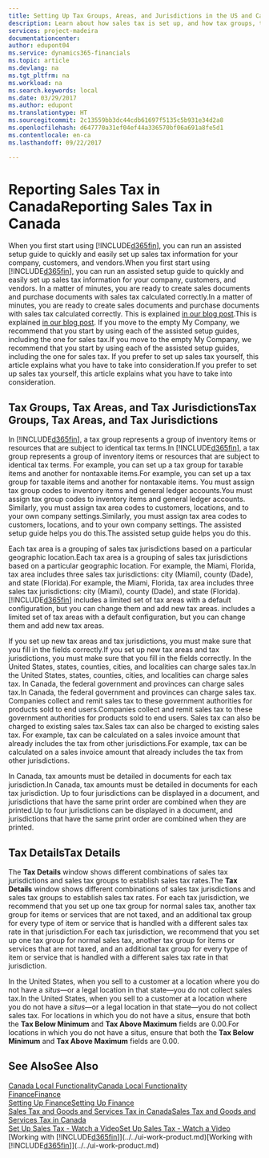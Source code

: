 ```yaml
---
title: Setting Up Tax Groups, Areas, and Jurisdictions in the US and Canada | Microsoft Docs
description: Learn about how sales tax is set up, and how tax groups, tax areas (states, counties, cities, and localities), tax jurisdictions, and tax details work.
services: project-madeira
documentationcenter: 
author: edupont04
ms.service: dynamics365-financials
ms.topic: article
ms.devlang: na
ms.tgt_pltfrm: na
ms.workload: na
ms.search.keywords: local
ms.date: 03/29/2017
ms.author: edupont
ms.translationtype: HT
ms.sourcegitcommit: 2c13559bb3dc44cdb61697f5135c5b931e34d2a8
ms.openlocfilehash: d647770a31ef04ef44a336570bf06a691a8fe5d1
ms.contentlocale: en-ca
ms.lasthandoff: 09/22/2017

---
```

# <a name="reporting-sales-tax-in-canada"></a><span data-ttu-id="3afe6-103">Reporting Sales Tax in Canada</span><span class="sxs-lookup"><span data-stu-id="3afe6-103">Reporting Sales Tax in Canada</span></span>
<span data-ttu-id="3afe6-104">When you first start using [!INCLUDE[d365fin](../../includes/d365fin_md.md)], you can run an assisted setup guide to quickly and easily set up sales tax information for your company, customers, and vendors.</span><span class="sxs-lookup"><span data-stu-id="3afe6-104">When you first start using [!INCLUDE[d365fin](../../includes/d365fin_md.md)], you can run an assisted setup guide to quickly and easily set up sales tax information for your company, customers, and vendors.</span></span> <span data-ttu-id="3afe6-105">In a matter of minutes, you are ready to create sales documents and purchase documents with sales tax calculated correctly.</span><span class="sxs-lookup"><span data-stu-id="3afe6-105">In a matter of minutes, you are ready to create sales documents and purchase documents with sales tax calculated correctly.</span></span> <span data-ttu-id="3afe6-106">This is explained [in our blog post](https://madeira.microsoft.com/blog/sales-tax-setup-made-easy).</span><span class="sxs-lookup"><span data-stu-id="3afe6-106">This is explained [in our blog post](https://madeira.microsoft.com/blog/sales-tax-setup-made-easy).</span></span>
<span data-ttu-id="3afe6-107">If you move to the empty My Company, we recommend that you start by using each of the assisted setup guides, including the one for sales tax.</span><span class="sxs-lookup"><span data-stu-id="3afe6-107">If you move to the empty My Company, we recommend that you start by using each of the assisted setup guides, including the one for sales tax.</span></span> <span data-ttu-id="3afe6-108">If you prefer to set up sales tax yourself, this article explains what you have to take into consideration.</span><span class="sxs-lookup"><span data-stu-id="3afe6-108">If you prefer to set up sales tax yourself, this article explains what you have to take into consideration.</span></span>  

## <a name="tax-groups-tax-areas-and-tax-jurisdictions"></a><span data-ttu-id="3afe6-109">Tax Groups, Tax Areas, and Tax Jurisdictions</span><span class="sxs-lookup"><span data-stu-id="3afe6-109">Tax Groups, Tax Areas, and Tax Jurisdictions</span></span>
<span data-ttu-id="3afe6-110">In [!INCLUDE[d365fin](../../includes/d365fin_md.md)], a tax group represents a group of inventory items or resources that are subject to identical tax terms.</span><span class="sxs-lookup"><span data-stu-id="3afe6-110">In [!INCLUDE[d365fin](../../includes/d365fin_md.md)], a tax group represents a group of inventory items or resources that are subject to identical tax terms.</span></span> <span data-ttu-id="3afe6-111">For example, you can set up a tax group for taxable items and another for nontaxable items.</span><span class="sxs-lookup"><span data-stu-id="3afe6-111">For example, you can set up a tax group for taxable items and another for nontaxable items.</span></span> <span data-ttu-id="3afe6-112">You must assign tax group codes to inventory items and general ledger accounts.</span><span class="sxs-lookup"><span data-stu-id="3afe6-112">You must assign tax group codes to inventory items and general ledger accounts.</span></span> <span data-ttu-id="3afe6-113">Similarly, you must assign tax area codes to customers, locations, and to your own company settings.</span><span class="sxs-lookup"><span data-stu-id="3afe6-113">Similarly, you must assign tax area codes to customers, locations, and to your own company settings.</span></span> <span data-ttu-id="3afe6-114">The assisted setup guide helps you do this.</span><span class="sxs-lookup"><span data-stu-id="3afe6-114">The assisted setup guide helps you do this.</span></span>  

<span data-ttu-id="3afe6-115">Each tax area is a grouping of sales tax jurisdictions based on a particular geographic location.</span><span class="sxs-lookup"><span data-stu-id="3afe6-115">Each tax area is a grouping of sales tax jurisdictions based on a particular geographic location.</span></span> <span data-ttu-id="3afe6-116">For example, the Miami, Florida, tax area includes three sales tax jurisdictions: city (Miami), county (Dade), and state (Florida).</span><span class="sxs-lookup"><span data-stu-id="3afe6-116">For example, the Miami, Florida, tax area includes three sales tax jurisdictions: city (Miami), county (Dade), and state (Florida).</span></span> [!INCLUDE[d365fin](../../includes/d365fin_md.md)]<span data-ttu-id="3afe6-117"> includes a limited set of tax areas with a default configuration, but you can change them and add new tax areas.</span><span class="sxs-lookup"><span data-stu-id="3afe6-117"> includes a limited set of tax areas with a default configuration, but you can change them and add new tax areas.</span></span>  

<span data-ttu-id="3afe6-118">If you set up new tax areas and tax jurisdictions, you must make sure that you fill in the fields correctly.</span><span class="sxs-lookup"><span data-stu-id="3afe6-118">If you set up new tax areas and tax jurisdictions, you must make sure that you fill in the fields correctly.</span></span> <span data-ttu-id="3afe6-119">In the United States, states, counties, cities, and localities can charge sales tax.</span><span class="sxs-lookup"><span data-stu-id="3afe6-119">In the United States, states, counties, cities, and localities can charge sales tax.</span></span> <span data-ttu-id="3afe6-120">In Canada, the federal government and provinces can charge sales tax.</span><span class="sxs-lookup"><span data-stu-id="3afe6-120">In Canada, the federal government and provinces can charge sales tax.</span></span> <span data-ttu-id="3afe6-121">Companies collect and remit sales tax to these government authorities for products sold to end users.</span><span class="sxs-lookup"><span data-stu-id="3afe6-121">Companies collect and remit sales tax to these government authorities for products sold to end users.</span></span> <span data-ttu-id="3afe6-122">Sales tax can also be charged to existing sales tax.</span><span class="sxs-lookup"><span data-stu-id="3afe6-122">Sales tax can also be charged to existing sales tax.</span></span> <span data-ttu-id="3afe6-123">For example, tax can be calculated on a sales invoice amount that already includes the tax from other jurisdictions.</span><span class="sxs-lookup"><span data-stu-id="3afe6-123">For example, tax can be calculated on a sales invoice amount that already includes the tax from other jurisdictions.</span></span>  

<span data-ttu-id="3afe6-124">In Canada, tax amounts must be detailed in documents for each tax jurisdiction.</span><span class="sxs-lookup"><span data-stu-id="3afe6-124">In Canada, tax amounts must be detailed in documents for each tax jurisdiction.</span></span> <span data-ttu-id="3afe6-125">Up to four jurisdictions can be displayed in a document, and jurisdictions that have the same print order are combined when they are printed.</span><span class="sxs-lookup"><span data-stu-id="3afe6-125">Up to four jurisdictions can be displayed in a document, and jurisdictions that have the same print order are combined when they are printed.</span></span>  

## <a name="tax-details"></a><span data-ttu-id="3afe6-126">Tax Details</span><span class="sxs-lookup"><span data-stu-id="3afe6-126">Tax Details</span></span>
<span data-ttu-id="3afe6-127">The **Tax Details** window shows different combinations of sales tax jurisdictions and sales tax groups to establish sales tax rates.</span><span class="sxs-lookup"><span data-stu-id="3afe6-127">The **Tax Details** window shows different combinations of sales tax jurisdictions and sales tax groups to establish sales tax rates.</span></span> <span data-ttu-id="3afe6-128">For each tax jurisdiction, we recommend that you set up one tax group for normal sales tax, another tax group for items or services that are not taxed, and an additional tax group for every type of item or service that is handled with a different sales tax rate in that jurisdiction.</span><span class="sxs-lookup"><span data-stu-id="3afe6-128">For each tax jurisdiction, we recommend that you set up one tax group for normal sales tax, another tax group for items or services that are not taxed, and an additional tax group for every type of item or service that is handled with a different sales tax rate in that jurisdiction.</span></span>  

<span data-ttu-id="3afe6-129">In the United States, when you sell to a customer at a location where you do not have a *situs*—or a legal location in that state—you do not collect sales tax.</span><span class="sxs-lookup"><span data-stu-id="3afe6-129">In the United States, when you sell to a customer at a location where you do not have a *situs*—or a legal location in that state—you do not collect sales tax.</span></span> <span data-ttu-id="3afe6-130">For locations in which you do not have a situs, ensure that both the **Tax Below Minimum** and **Tax Above Maximum** fields are 0.00.</span><span class="sxs-lookup"><span data-stu-id="3afe6-130">For locations in which you do not have a situs, ensure that both the **Tax Below Minimum** and **Tax Above Maximum** fields are 0.00.</span></span>  

## <a name="see-also"></a><span data-ttu-id="3afe6-131">See Also</span><span class="sxs-lookup"><span data-stu-id="3afe6-131">See Also</span></span>
[<span data-ttu-id="3afe6-132">Canada Local Functionality</span><span class="sxs-lookup"><span data-stu-id="3afe6-132">Canada Local Functionality</span></span>](canada-local-functionality.md)  
[<span data-ttu-id="3afe6-133">Finance</span><span class="sxs-lookup"><span data-stu-id="3afe6-133">Finance</span></span>](../../finance.md)  
[<span data-ttu-id="3afe6-134">Setting Up Finance</span><span class="sxs-lookup"><span data-stu-id="3afe6-134">Setting Up Finance</span></span>](../../finance-setup-finance.md)  
[<span data-ttu-id="3afe6-135">Sales Tax and Goods and Services Tax in Canada</span><span class="sxs-lookup"><span data-stu-id="3afe6-135">Sales Tax and Goods and Services Tax in Canada</span></span>](sales-tax-goods-services.md)  
[<span data-ttu-id="3afe6-136">Set Up Sales Tax - Watch a Video</span><span class="sxs-lookup"><span data-stu-id="3afe6-136">Set Up Sales Tax - Watch a Video</span></span>](https://www.youtube.com/watch?v=qMs4BoSytN8&index=13&list=PLcakwueIHoT8K1m148oMqo7amR2a7Bz-8)  
<span data-ttu-id="3afe6-137">[Working with [!INCLUDE[d365fin](../../includes/d365fin_md.md)]](../../ui-work-product.md)</span><span class="sxs-lookup"><span data-stu-id="3afe6-137">[Working with [!INCLUDE[d365fin](../../includes/d365fin_md.md)]](../../ui-work-product.md)</span></span>  

